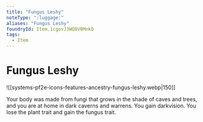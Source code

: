 ```yaml
---
title: "Fungus Leshy"
noteType: ":luggage:"
aliases: "Fungus Leshy"
foundryId: Item.1cgovJ3WQ8V0MnkO
tags:
  - Item
---
```


# Fungus Leshy
![[systems-pf2e-icons-features-ancestry-fungus-leshy.webp|150]]

Your body was made from fungi that grows in the shade of caves and trees, and you are at home in dark caverns and warrens. You gain darkvision. You lose the plant trait and gain the fungus trait.
